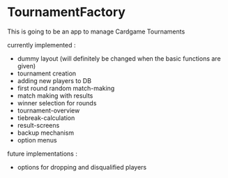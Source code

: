 # TournamentFactory

This is going to be an app to manage Cardgame Tournaments

currently implemented :
- dummy layout (will definitely be changed when the basic functions are given)
- tournament creation 
- adding new players to DB
- first round random match-making
- match making with results
- winner selection for rounds
- tournament-overview
- tiebreak-calculation
- result-screens
- backup mechanism
- option menus

future implementations :
- options for dropping and disqualified players 
